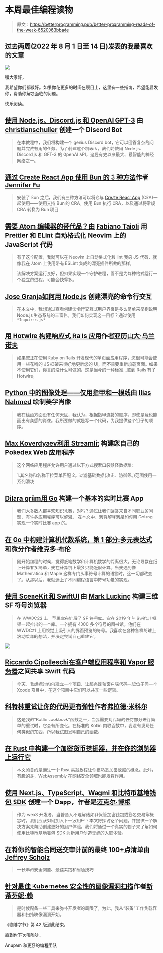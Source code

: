 # 本周最佳编程读物

> 原文：<https://betterprogramming.pub/better-programming-reads-of-the-week-6520063bbade>

## 过去两周(2022 年 8 月 1 日至 14 日)发表的我最喜欢的文章

![](img/7bfcbaa8bec18894ffb023c37a61a855.png)

嘿大家好，

我希望你们都很好。如果你花更多的时间在项目上，这里有一些指南，希望能启发你，帮助你解决面临的问题。

快乐阅读。

## [使用 Node.js、Discord.js 和 OpenAI GPT-3](/add-an-ai-to-your-discord-server-with-node-js-and-gpt-3-198b538cc05b) 由 [christianschuller](https://medium.com/u/d5ba6a864230?source=post_page-----6520063bbade--------------------------------) 创建一个 Discord Bot

> 在本教程中，我们将构建一个 genius Discord bot，它可以回答复杂的问题并完成有用的任务。为了创建这个机器人，我们将使用 Node.js、Discord.js 和 GPT-3 的 OpenAI API，这是有史以来最大、最智能的神经网络之一。

## [通过 Create React App 使用 Bun 的 3 种方法](/3-ways-to-use-bun-with-create-react-app-9fa365b2b7a0)作者 [Jennifer Fu](https://medium.com/u/faf2e58f3d28?source=post_page-----6520063bbade--------------------------------)

> 安装了 Bun 之后，我们有三种方法可以将它与 [Create React App](/an-in-depth-guide-for-create-react-app-5-cra-5-b94b03c233f2) (CRA)一起使用——使用支持 Bun 的 CRA，使用 Bun 执行 CRA，以及通过将常规 CRA 转换为 Bun 项目

## [需要 Atom 编辑器的替代品？由](/auto-formatting-javascript-source-code-on-neovim-with-prettier-and-elint-4795457c71e8) [Fabiano Taioli](https://medium.com/u/e6fb28fe76e6?source=post_page-----6520063bbade--------------------------------) 用 Prettier 和 ELint 自动格式化 Neovim 上的 JavaScript 代码

> 有了这个配置，我就可以在 Neovim 上自动格式化和 lint 我的 JS 代码，就像我在 Atom 上使用带有 ESLint 集成的漂亮插件所做的那样。
> 
> 该解决方案运行良好，但如果实现一个守护进程，而不是为每种格式运行一个独立的进程，可能会快得多。

## [Jose Granja](/how-to-create-beautiful-command-line-interactions-with-node-js-2fcdfbbac62c)[如何用 Node.js](https://medium.com/u/8ae6a5b70ece?source=post_page-----6520063bbade--------------------------------) 创建漂亮的命令行交互

> 在本文中，我想通过查看创建命令行交互式用户界面是多么简单来举例说明 Node.js 生态系统的丰富性。我们如何实现这一目标？通过使用`*Inquirer.js*`

## [用 Hotwire 构建响应式 Rails 应用](/building-responsive-rails-apps-with-hotwire-507880df0f01)作者[亚历山大·乌兰诺夫](https://medium.com/u/7f0365a43145?source=post_page-----6520063bbade--------------------------------)

> 如果您正在使用 Ruby on Rails 开发现代的单页面应用程序，您很可能会使用一些花哨的 JS 框架来很好地更新您的 UI，而不需要重新加载页面。如果不使用它们，你真的没什么可做的，这是当今的一种标准…直到 Rails 有了 Hotwire。

## [Python 中的图像处理——仅用指甲和一根线](/drawing-portraits-using-only-nails-and-a-thread-with-python-1cfd8c6dd040)由 [Ilias Nahmed](https://medium.com/u/77bbc20785d1?source=post_page-----6520063bbade--------------------------------) 绘制美学肖像

> 我在绘画方面没有任何天赋，我认为，根据指甲连接的顺序，即使是我也能画出有美感的肖像。我所要做的就是写一个代码，为我提供这个钉子的顺序。

## [Max Koverdyaev](/build-your-own-pokedex-web-app-with-streamlit-10c550a98e22)[利用 Streamlit](https://medium.com/u/cf4921949f9f?source=post_page-----6520063bbade--------------------------------) 构建您自己的 Pokedex Web 应用程序

> 这个网络应用程序允许用户通过以下方式搜索口袋妖怪数据集:
> 
> 1.其名称和名称下拉菜单匹配
> 2。过滤基础数据(攻击、防御等。)范围使用一系列滑块

## [Dilara grüm](/build-basic-real-time-competition-app-with-go-96c2ca0d35bf)[用 Go](https://medium.com/u/b9839858ba42?source=post_page-----6520063bbade--------------------------------) 构建一个基本的实时比赛 App

> 我们大多数人都喜欢知识竞赛，对吗？通过让我们回答来自不同职业的问题，有许多应用程序可以解渴。
> 在本文中，我将解释我是如何用 Golang 实现一个实时比赛 app 的。

## [在 Go 中构建计算机代数系统，第 1 部分:多元表达式和微分](/building-a-computer-algebra-system-in-go-part-1-multivariate-expressions-and-differentiation-291d948aa0e4)作者[维克多·布伦](https://medium.com/u/b7141785466f?source=post_page-----6520063bbade--------------------------------)

> 刚开始编程的时候，觉得纸笔数学和计算机数学的距离很大。无论导数在纸上计算有多简单，我在计算机上最多只能近似计算。当我遇到像 Mathematica 和 Maple 这样专门从事符号计算的语言时，这一切都改变了。从那以后，我就迷上了不同编程语言中符号功能的实现。

## [使用 SceneKit 和 SwiftUI](/lets-build-sf-symbols-browser-in-3d-using-scenekit-and-swiftui-af8c0a0e9560) 由 [Mark Lucking](https://medium.com/u/cad7f7bef2a?source=post_page-----6520063bbade--------------------------------) 构建三维 SF 符号浏览器

> 在 WWDC22 上，苹果宣布扩展了 SF 符号库。它在 2019 年与 SwiftUI 框架一起推出的一个库。一个拥有 4000 多个符号的图书馆。他们在 WWDC21 上用视觉上吸引人的界面预览的符号。我喜欢在各种各样的球上滚动菜单的想法，并决定尝试自己重建它。

![](img/ff1b4c0f96bf9de1cdb3a6f061522da3.png)

## [Riccardo Cipolleschi](/share-swift-code-between-client-and-vapor-server-94df9cc42543)[在客户端应用程序和 Vapor 服务器](https://medium.com/u/4ebe4ef7da18?source=post_page-----6520063bbade--------------------------------)之间共享 Swift 代码

> 今天，我想探讨如何建立一个项目，让服务器和客户端代码一起位于同一个 Xcode 项目中，在这个项目中它们可以共享一些逻辑。

## [科特林重试让你的代码更有弹性](/kotlin-retry-to-make-your-code-more-resilient-5b8cc4fac4e4)作者[弗拉德·米科尔](https://medium.com/u/36dbdcee1614?source=post_page-----6520063bbade--------------------------------)

> 这是我的“Kotlin cookbook”函数之一，当我需要对代码的任何部分进行简单的重试时，它会有所变化。在标准的 Kotlin 内联函数中，我没有发现任何类似的东西，所以我试图发明自己的函数。

## [在 Rust 中构建一个加密货币挖掘器，并在你的浏览器上运行它](/build-a-cryptominer-in-rust-and-run-it-on-your-browser-300662204131)

> 本文的目的是通过一个 Rust 实践教程让你更熟悉加密挖掘的概念。此外，有趣的是，WebAssembly 在网络安全领域也能发挥作用。

## [使用 Next.js、TypeScript、Wagmi 和比特币基地钱包 SDK](/onboarding-new-users-with-coinbase-wallet-790784ac8821) 创建一个 Dapp，作者是[迈克尔·博根](https://medium.com/u/2b0f7c850aed?source=post_page-----6520063bbade--------------------------------)

> 作为 web3 开发者，当普通人不理解诸如非保管加密钱包或签名交易等概念时，我们应该如何加入下一波用户？本文将探讨这个问题，并提供一个解决方案来帮助创建更好的用户体验。我们将通过一个真实的例子来了解如何使用比特币基地钱包 SDK 为新用户创造无缝的入职体验。

## [在将你的智能合同送交审计前的最终 100+点清单](/the-ultimate-100-point-checklist-before-sending-your-smart-contract-for-audit-af9a5b5d95d0)由 [Jeffrey Scholz](https://jeffrey-scholz.medium.com/)

> 一长串的安全问题、最佳实践和省油技巧

## [针对最佳 Kubernetes 安全性的图像漏洞扫描](/image-vulnerability-scanning-for-optimal-kubernetes-security-c3ba933190ef)作者[斯蒂芬妮·赖](https://medium.com/u/cdb017d6b63a?source=post_page-----6520063bbade--------------------------------)

> 是时候配备一些工具来弥补开发者的局限了。为此，我从“装备”工作负载容器和扫描映像漏洞开始。

《咖啡字节》第 42 版到此结束。

直到你下次喝咖啡，

Anupam 和更好的编程团队